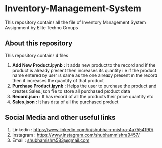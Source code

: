 # Inventory-Management-System
This repository contains all the file of Inventory Management System Assignment by Elite Techno Groups

## About this repository
This repository contains 4 files
1. **Add New Product.ipynb :** It adds new product to the record and if the product is already present then increases its quantity i.e if the product name entered by user is same as the one already present in the record then it increases the quantity of that product 
2. **Purchase Product.ipynb :** Helps the user to purchase the product and creates Sales.json file to store  all purchased product data
4. **Record.json :** It has record of all the products their price quantity etc
6. **Sales.json :** It has data of all the purchased product

## Social Media and other useful links
1. Linkedin : https://www.linkedin.com/in/shubham-mishra-4a7554190/
2. Instagram : https://www.instagram.com/shubhammishra9457/
3. Email : shubhamishra583@gmail.com
